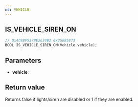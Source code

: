 ```yaml
---
ns: VEHICLE
---
```

## IS_VEHICLE_SIREN_ON

```c
// 0x4C9BF537BE2634B2 0x25EB5873
BOOL IS_VEHICLE_SIREN_ON(Vehicle vehicle);
```


## Parameters
* **vehicle**: 

## Return value
Returns false if lights/siren are disabled or 1 if they are enabled.
